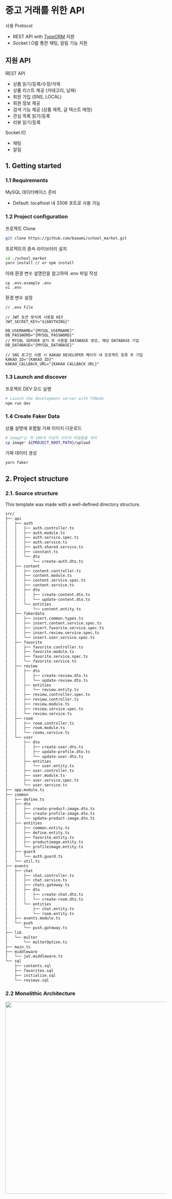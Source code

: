 
# 중고 거래를 위한 API

사용 Protocol

- REST API with [TypeORM](http://typeorm.io) 지원
- Socket I.O를 통한 채팅, 알림 기능 지원

## 지원 API

REST API

- 상품 읽기/등록/수정/삭제
- 상품 리스트 제공 (카테고리, 날짜)
- 회원 가입 (SNS, LOCAL)
- 회원 정보 제공
- 검색 기능 제공 (상품 제목, 글 텍스트 매칭)
- 관심 목록 읽기/등록
- 리뷰 읽기/등록

Socket.IO

- 채팅
- 알림

## 1. Getting started

### 1.1 Requirements

MySQL 데이터베이스 준비
- Default: localhost 내 3306 포트로 사용 가능

### 1.2 Project configuration

프로젝트 Clone

``` sh
git clone https://github.com/baaami/school_market.git
```

프로젝트의 종속 라이브러리 설치

```sh
cd ./school_market
yarn install // or npm install
```

아래 환경 변수 설명란을 참고하여 .env 파일 작성

```
cp .env.example .env
vi .env
```

환경 변수 설정

    // .env File
    
    // JWT 토큰 방식에 사용할 KEY
    JWT_SECRET_KEY="${ANYTHING}"

    DB_USERNAME="{MYSQL_USERNAME]"
    DB_PASSWORD="{MYSQL_PASSWORD}"
    // MYSQL SERVER 설치 후 사용할 DATABASE 생성, 해당 DATABASE 기입
    DB_DATABASE="{MYSQL_DATABASE}"

    // SNS 로그인 사용 시 KAKAO DEVELOPER 페이지 내 프로젝트 등록 후 기입
    KAKAO_ID="{KAKAO_ID}"
    KAKAO_CALLBACK_URL="{KAKAO CALLBACK URL}"

### 1.3 Launch and discover

프로젝트 DEV 모드 실행

```sh
# Launch the development server with TSNode
npm run dev
```

### 1.4 Create Faker Data

상품 설명에 포함될 가짜 이미지 다운로드

```sh
# image*는 약 100개 이상의 이미지 파일들을 의미
cp image* ${PROJECT_ROOT_PATH}/upload
```

가짜 데이터 생성
```sh
yarn faker
```

## 2. Project structure

### 2.1. Source structure
This template was made with a well-defined directory structure.

```sh
src/
├── api
│   ├── auth
│   │   ├── auth.controller.ts
│   │   ├── auth.module.ts
│   │   ├── auth.service.spec.ts
│   │   ├── auth.service.ts
│   │   ├── auth.shared.service.ts
│   │   ├── constant.ts
│   │   └── dto
│   │       └── create-auth.dto.ts
│   ├── content
│   │   ├── content.controller.ts
│   │   ├── content.module.ts
│   │   ├── content.service.spec.ts
│   │   ├── content.service.ts
│   │   ├── dto
│   │   │   ├── create-content.dto.ts
│   │   │   └── update-content.dto.ts
│   │   └── entities
│   │       └── content.entity.ts
│   ├── fakerdata
│   │   ├── insert.common.types.ts
│   │   ├── insert.content.service.spec.ts
│   │   ├── insert.favorite.service.spec.ts
│   │   ├── insert.review.service.spec.ts
│   │   └── insert.user.service.spec.ts
│   ├── favorite
│   │   ├── favorite.controller.ts
│   │   ├── favorite.module.ts
│   │   ├── favorite.service.spec.ts
│   │   └── favorite.service.ts
│   ├── review
│   │   ├── dto
│   │   │   ├── create-review.dto.ts
│   │   │   └── update-review.dto.ts
│   │   ├── entities
│   │   │   └── review.entity.ts
│   │   ├── review.controller.spec.ts
│   │   ├── review.controller.ts
│   │   ├── review.module.ts
│   │   ├── review.service.spec.ts
│   │   └── review.service.ts
│   ├── room
│   │   ├── room.controller.ts
│   │   ├── room.module.ts
│   │   └── rooms.service.ts
│   └── user
│       ├── dto
│       │   ├── create-user.dto.ts
│       │   ├── update-profile.dto.ts
│       │   └── update-user.dto.ts
│       ├── entities
│       │   └── user.entity.ts
│       ├── user.controller.ts
│       ├── user.module.ts
│       ├── user.service.spec.ts
│       └── user.service.ts
├── app.module.ts
├── common
│   ├── define.ts
│   ├── dto
│   │   ├── create-product-image.dto.ts
│   │   ├── create-profile-image.dto.ts
│   │   └── update-product-image.dto.ts
│   ├── entities
│   │   ├── common.entity.ts
│   │   ├── define.entity.ts
│   │   ├── favorite.entity.ts
│   │   ├── productimage.entity.ts
│   │   └── profileimage.entity.ts
│   ├── guard
│   │   └── auth.guard.ts
│   └── util.ts
├── events
│   ├── chat
│   │   ├── chat.controller.ts
│   │   ├── chat.service.ts
│   │   ├── chats.gateway.ts
│   │   ├── dto
│   │   │   ├── create-chat.dto.ts
│   │   │   └── create-room.dto.ts
│   │   └── entities
│   │       ├── chat.entity.ts
│   │       └── room.entity.ts
│   ├── events.module.ts
│   └── push
│       └── push.gateway.ts
├── lib
│   └── multer
│       └── multerOption.ts
├── main.ts
├── middleware
│   └── jwt.middleware.ts
└── sql
    ├── contents.sql
    ├── favorites.sql
    ├── initialize.sql
    └── reviews.sql
```
### 2.2 Monolithic Architecture

<img src="https://github.com/user-attachments/assets/bc525c8e-5c6f-41d7-a8c8-2680c3c4aaa3"  width="1000" height="600"/>

